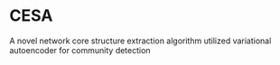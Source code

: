 # CESA
A novel network core structure extraction algorithm utilized variational autoencoder for community detection
